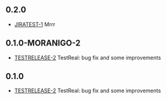 ## 0.2.0
* [JIRATEST-1](https://moranigotestlizzy.atlassian.net/browse/JIRATEST-1) Mrrr

## 0.1.0-MORANIGO-2
* [TESTRELEASE-2](https://tracker.yandex.ru/TESTRELEASE-2) TestReal: bug fix and some improvements

## 0.1.0
* [TESTRELEASE-2](https://tracker.yandex.ru/TESTRELEASE-2) TestReal: bug fix and some improvements